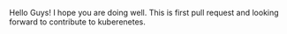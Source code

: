Hello Guys!
I hope you are doing well.
This is first pull request and looking forward to contribute to kuberenetes.
